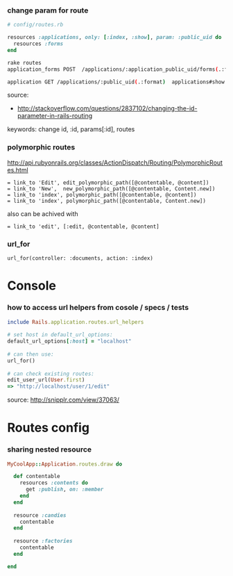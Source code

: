 ### change param for route

```ruby
# config/routes.rb 

resources :applications, only: [:index, :show], param: :public_uid do
  resources :forms
end
```

```bash
rake routes 
application_forms POST  /applications/:application_public_uid/forms(.:format)  forms#create

application GET /applications/:public_uid(.:format)  applications#show

```

source:

* http://stackoverflow.com/questions/2837102/changing-the-id-parameter-in-rails-routing

keywords: change id, :id, params[:id], routes


### polymorphic routes

http://api.rubyonrails.org/classes/ActionDispatch/Routing/PolymorphicRoutes.html


    = link_to 'Edit', edit_polymorphic_path([@contentable, @content])
    = link_to 'New',  new_polymorphic_path([@contentable, Content.new])
    = link_to 'index', polymorphic_path([@contentable, @content])
    = link_to 'index', polymorphic_path([@contentable, Content.new])

also can be achived with 

    = link_to 'edit', [:edit, @contentable, @content]


### url_for

    url_for(controller: :documents, action: :index)


# Console

### how to access url helpers from cosole / specs / tests

```ruby
include Rails.application.routes.url_helpers
     
# set host in default_url_options:
default_url_options[:host] = "localhost"
     
# can then use:
url_for()
     
# can check existing routes:
edit_user_url(User.first)
=> "http://localhost/user/1/edit"
```

source: http://snipplr.com/view/37063/

# Routes config

### sharing nested resource

```ruby
MyCoolApp::Application.routes.draw do

  def contentable
    resources :contents do
      get :publish, on: :member
    end
  end
  
  resource :candies
    contentable
  end
  
  resource :factories
    contentable 
  end

end
```
